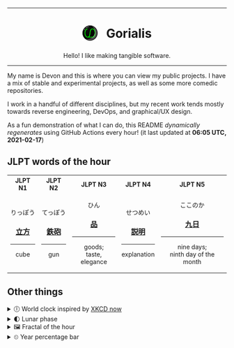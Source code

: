 ***

<h1 align="center">
<sub>
    <img src="readme/resources/avatar.png" height="36">
</sub>
&nbsp;
Gorialis
</h1>
<p align="center">
Hello! I like making tangible software.
</p>

***

My name is Devon and this is where you can view my public projects. I have a mix of stable and experimental projects, as well as some more comedic repositories.

I work in a handful of different disciplines, but my recent work tends mostly towards reverse engineering, DevOps, and graphical/UX design.

As a fun demonstration of what I can do, this README *dynamically regenerates* using GitHub Actions every hour! (it last updated at **06:05 UTC, 2021-02-17**)

<h2>JLPT words of the hour</h2>
<table>
    <tr>
        <th>JLPT N1</th>
        <th>JLPT N2</th>
        <th>JLPT N3</th>
        <th>JLPT N4</th>
        <th>JLPT N5</th>
    </tr>
    <tr>
        <td>
            <p align="center">りっぽう</p>
            <h3 align="center"><b><a href="https://jisho.org/search/%E7%AB%8B%E6%96%B9">立方</a></b></h3>
            <hr>
            <p align="center">cube</p>
        </td>
        <td>
            <p align="center">てっぽう</p>
            <h3 align="center"><b><a href="https://jisho.org/search/%E9%89%84%E7%A0%B2">鉄砲</a></b></h3>
            <hr>
            <p align="center">gun</p>
        </td>
        <td>
            <p align="center">ひん</p>
            <h3 align="center"><b><a href="https://jisho.org/search/%E5%93%81">品</a></b></h3>
            <hr>
            <p align="center">goods;<br> taste,<wbr> elegance</p>
        </td>
        <td>
            <p align="center">せつめい</p>
            <h3 align="center"><b><a href="https://jisho.org/search/%E8%AA%AC%E6%98%8E">説明</a></b></h3>
            <hr>
            <p align="center">explanation</p>
        </td>
        <td>
            <p align="center">ここのか</p>
            <h3 align="center"><b><a href="https://jisho.org/search/%E4%B9%9D%E6%97%A5">九日</a></b></h3>
            <hr>
            <p align="center">nine days;<br> ninth day of the month</p>
        </td>
    </tr>
</table>

<h2>Other things</h2>
<details>
<summary>🕕  World clock inspired by <a href="https://xkcd.com/now">XKCD now</a></summary>

> <img src="generated/now.png" width="512">

</details>
<details>
<summary>🌓 Lunar phase</summary>

The moon is approximately 20.72% through its phase (First Quarter).

</details>
<details>
<summary>&#x1f5bc; Fractal of the hour</summary>

> <img src="generated/fractal.png" width="512">

</details>
<details>
<summary>&#x23f2; Year percentage bar</summary>
<pre><code>2021 [██▁▁▁▁▁▁▁▁▁▁▁▁▁▁▁▁▁▁] 12.95%</code></pre>
</details>

